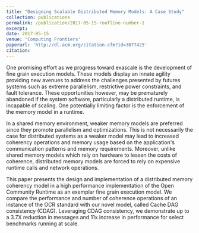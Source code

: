 ```yaml
---
title: "Designing Scalable Distributed Memory Models: A Case Study"
collection: publications
permalink: /publication/2017-05-15-roofline-number-1
excerpt:
date: 2017-05-15
venue: 'Computing Frontiers'
paperurl: 'http://dl.acm.org/citation.cfm?id=3077425'
citation:
---
```

One promising effort as we progress toward exascale is the development of fine grain execution models. These models display an innate agility providing new avenues to address the challenges presented by futures systems such as extreme parallelism, restrictive power constraints, and fault tolerance. These opportunities however, may be prematurely abandoned if the system software, particularly a distributed runtime, is incapable of scaling. One potentially limiting factor is the enforcement of the memory model in a runtime.

In a shared memory environment, weaker memory models are preferred since they promote parallelism and optimizations. This is not necessarily the case for distributed systems as a weaker model may lead to increased coherency operations and memory usage based on the application's communication patterns and memory requirements. Moreover, unlike shared memory models which rely on hardware to lessen the costs of coherence, distributed memory models are forced to rely on expensive runtime calls and network operations.

This paper presents the design and implementation of a distributed memory coherency model in a high performance implementation of the Open Community Runtime as an exemplar fine grain execution model. We compare the performance and number of coherence operations of an instance of the OCR standard with our novel model, called Cache DAG consistency (CDAG). Leveraging CDAG consistency, we demonstrate up to a 3.7X reduction in messages and 11x increase in performance for select benchmarks running at scale.
